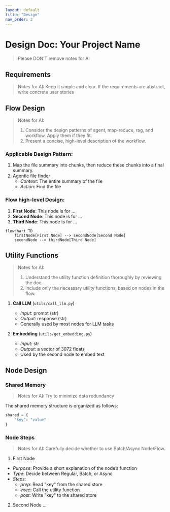 ```yaml
---
layout: default
title: "Design"
nav_order: 2
---
```


# Design Doc: Your Project Name

> Please DON'T remove notes for AI

## Requirements

> Notes for AI: Keep it simple and clear.
> If the requirements are abstract, write concrete user stories


## Flow Design

> Notes for AI:
> 1. Consider the design patterns of agent, map-reduce, rag, and workflow. Apply them if they fit.
> 2. Present a concise, high-level description of the workflow.

### Applicable Design Pattern:

1. Map the file summary into chunks, then reduce these chunks into a final summary.
2. Agentic file finder
   - *Context*: The entire summary of the file
   - *Action*: Find the file

### Flow high-level Design:

1. **First Node**: This node is for ...
2. **Second Node**: This node is for ...
3. **Third Node**: This node is for ...

```mermaid
flowchart TD
    firstNode[First Node] --> secondNode[Second Node]
    secondNode --> thirdNode[Third Node]
```
## Utility Functions

> Notes for AI:
> 1. Understand the utility function definition thoroughly by reviewing the doc.
> 2. Include only the necessary utility functions, based on nodes in the flow.

1. **Call LLM** (`utils/call_llm.py`)
   - *Input*: prompt (str)
   - *Output*: response (str)
   - Generally used by most nodes for LLM tasks

2. **Embedding** (`utils/get_embedding.py`)
   - *Input*: str
   - *Output*: a vector of 3072 floats
   - Used by the second node to embed text

## Node Design

### Shared Memory

> Notes for AI: Try to minimize data redundancy

The shared memory structure is organized as follows:

```python
shared = {
    "key": "value"
}
```

### Node Steps

> Notes for AI: Carefully decide whether to use Batch/Async Node/Flow.

1. First Node
  - *Purpose*: Provide a short explanation of the node’s function
  - *Type*: Decide between Regular, Batch, or Async
  - *Steps*:
    - *prep*: Read "key" from the shared store
    - *exec*: Call the utility function
    - *post*: Write "key" to the shared store

2. Second Node
  ...

